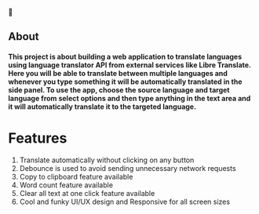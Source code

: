 🚀
## About
#### This project is about building a web application to translate languages using language translator API from external services like Libre Translate. Here you will be able to translate between multiple languages and whenever you type something it will be automatically translated in the side panel. To use the app, choose the source language and target language from select options and then type anything in the text area and it will automatically translate it to the targeted language.

# Features

1.	Translate automatically without clicking on any button
2.	Debounce is used to avoid sending unnecessary network requests
3.	Copy to clipboard feature available
4.	Word count feature available
5.	Clear all text at one click feature available
6.	Cool and funky UI/UX design and
Responsive for all screen sizes

